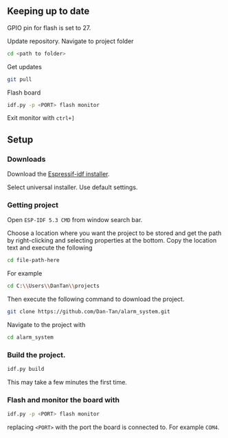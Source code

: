 ## Keeping up to date

GPIO pin for flash is set to 27.

Update repository. Navigate to project folder

```bash
cd <path to folder>
```

Get updates
```bash
git pull
```

Flash board
```bash
idf.py -p <PORT> flash monitor
```

Exit monitor with `ctrl+]`

## Setup

### Downloads

Download the [Espressif-idf installer](https://dl.espressif.com/dl/esp-idf/).

Select universal installer. Use default settings.

### Getting project

Open `ESP-IDF 5.3 CMD` from window search bar.

Choose a location where you want the project to be stored and get the path by right-clicking and selecting properties at the bottom. Copy the location text and execute the following
```bash
cd file-path-here
```
For example
```bash
cd C:\\Users\\DanTan\\projects
```

Then execute the following command to download the project.

```bash
git clone https://github.com/Dan-Tan/alarm_system.git
```

Navigate to the project with 
```bash
cd alarm_system
```

### Build the project.

```bash
idf.py build
```
This may take a few minutes the first time.

### Flash and monitor the board with

```bash
idf.py -p <PORT> flash monitor
```
replacing `<PORT>` with the port the board is connected to. For example `COM4`.


